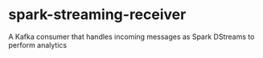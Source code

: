 # spark-streaming-receiver
A Kafka consumer that handles incoming messages as Spark DStreams to perform analytics
